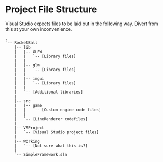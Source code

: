 # Project File Structure

Visual Studio expects files to be laid out in the following way. Divert from this at your own inconvenience.

```
.
`-- RocketBall
    |-- lib
    |   |-- GLFW
 	|	|	`-- [Library files]
 	|	|
    |   |-- glm
 	|	|	`-- [Library files]
 	|	|
    |   |-- imgui
 	|	|	`-- [Library files]
 	|	|
    |   `-- [Additional libraries]
 	|
    |-- src
    |   |-- game
    |   |	`-- [Custom engine code files]
 	|	|
    |   `-- [LineRenderer codefiles]
	|
	|-- VSProject
	|	`-- [Visual Studio project files]
	|
	|-- Working
	|	`-- [Not sure what this is?]
	|
	`-- SimpleFramework.sln
```
